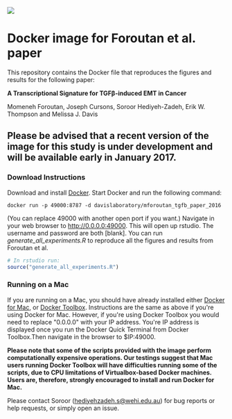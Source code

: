 [![](https://images.microbadger.com/badges/image/davislaboratory/mforoutan_tgfb_paper_2016.svg)](https://microbadger.com/images/davislaboratory/mforoutan_tgfb_paper_2016 "Get your own image badge on microbadger.com")

# Docker image for  Foroutan et al. paper

This repository contains the Docker file that reproduces the figures and results for the following paper:


**A Transcriptional Signature for TGFβ-induced EMT in Cancer**  

Momeneh Foroutan, Joseph Cursons, Soroor Hediyeh-Zadeh, Erik W. Thompson and Melissa J. Davis


## Please be advised that a recent version of the image for this study is under development and will be available early in January 2017. 


### Download Instructions

Download and install [Docker](https://docs.docker.com). Start Docker and run the following command:

```
docker run -p 49000:8787 -d davislaboratory/mforoutan_tgfb_paper_2016

```

(You can replace 49000 with another open port if you want.) Navigate in your web browser to 
http://0.0.0.0:49000. This will open up rstudio. The username and password are both [blank]. 
You can run *generate_all_experiments.R* to reproduce all the figures and results from Foroutan et al.

```r
# In rstudio run: 
source("generate_all_experiments.R")

```

### Running on a Mac
If you are running on a Mac, you should have already installed either [Docker for Mac](https://docs.docker.com/docker-for-mac/), or [Docker Toolbox](https://www.docker.com/products/docker-toolbox). Instructions are the same as above if you're using Docker for Mac. However, if you're using Docker Toolbox you would need to replace "0.0.0.0" with your IP address. You're IP address is displayed once you run the Docker Quick Terminal from Docker Toolbox.Then navigate in the browser to $IP:49000.

**Please note that some of the scripts provided with the image perform computationally expensive operations. Our testings suggest that Mac users running Docker Toolbox will have difficulties running some of the scripts, due to CPU limitations of Virtualbox-based Docker machines. Users are, therefore, strongly encouraged to install and run Docker for Mac.**

Please contact Soroor (hediyehzadeh.s@wehi.edu.au) for bug reports or help requests, or simply open an issue.




